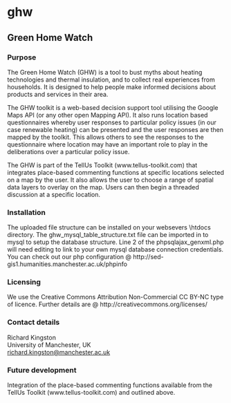 ghw
===

<h2>Green Home Watch</h2>
<h3>Purpose</h3>
<p>The Green Home Watch (GHW) is a tool to bust myths about heating technologies and thermal insulation, and to collect real experiences from households. It is designed to help people make informed decisions about products and services in their area.</p>
<p>The GHW toolkit is a web-based decision support tool utilising the Google Maps API (or any other open Mapping API). It also runs location based questionnaires whereby user responses to particular policy issues (in our case renewable heating) can be presented and the user responses are then mapped by the toolkit. This allows others to see the responses to the questionnaire where location may have an important role to play in the deliberations over a particular policy issue.</p>
<p>The GHW is part of the TellUs Toolkit (www.tellus-toolkit.com) that integrates place-based commenting functions at specific locations selected on a map by the user. It also allows the user to choose a range of spatial data layers to overlay on the map. Users can then begin a threaded discussion at a specific location.</p>
<h3>Installation</h3>
<p>The uploaded file structure can be installed on your websevers \htdocs directory.  The ghw_mysql_table_structure.txt file can be imported in to mysql to setup the database structure.  Line 2 of the phpsqlajax_genxml.php will need editing to link to your own mysql database connection credentials.  You can check out our php configuration @ http://sed-gis1.humanities.manchester.ac.uk/phpinfo</p>
<h3>Licensing</h3>
<p>We use the Creative Commons Attribution Non-Commercial CC BY-NC type of licence.  Further details are @ http://creativecommons.org/licenses/</p>
<h3>Contact details</h3>
<p>Richard Kingston<br />
  University of Manchester, UK<br />
  <a href="mailto:richard.kingston@manchester.ac.uk">richard.kingston@manchester.ac.uk</a></p>
<h3>Future development</h3>
<p>Integration of the place-based commenting functions available from the TellUs Toolkit (www.tellus-toolkit.com) and outlined above.</p>

